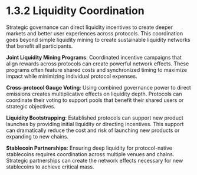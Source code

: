 # 1.3.2 Liquidity Coordination

Strategic governance can direct liquidity incentives to create deeper markets and better user experiences across protocols. This coordination goes beyond simple liquidity mining to create sustainable liquidity networks that benefit all participants.

**Joint Liquidity Mining Programs**: Coordinated incentive campaigns that align rewards across protocols can create powerful network effects. These programs often feature shared costs and synchronized timing to maximize impact while minimizing individual protocol expenses.

**Cross-protocol Gauge Voting**: Using combined governance power to direct emissions creates multiplicative effects on liquidity depth. Protocols can coordinate their voting to support pools that benefit their shared users or strategic objectives.

**Liquidity Bootstrapping**: Established protocols can support new product launches by providing initial liquidity or directing incentives. This support can dramatically reduce the cost and risk of launching new products or expanding to new chains.

**Stablecoin Partnerships**: Ensuring deep liquidity for protocol-native stablecoins requires coordination across multiple venues and chains. Strategic partnerships can create the network effects necessary for new stablecoins to achieve critical mass.
